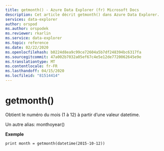 ```yaml
---
title: getmonth() - Azure Data Explorer (fr) Microsoft Docs
description: Cet article décrit getmonth() dans Azure Data Explorer.
services: data-explorer
author: orspod
ms.author: orspodek
ms.reviewer: rkarlin
ms.service: data-explorer
ms.topic: reference
ms.date: 02/22/2020
ms.openlocfilehash: b0224d8ea9c99ce72604a5b7df248394bc6317fa
ms.sourcegitcommit: 47a002b7032a05ef67c4e5e12de7720062645e9e
ms.translationtype: MT
ms.contentlocale: fr-FR
ms.lasthandoff: 04/15/2020
ms.locfileid: "81514414"
---
```

# <a name="getmonth"></a>getmonth()

Obtient le numéro du mois (1 à 12) à partir d’une valeur datetime.

Un autre alias: monthoyear()

**Exemple**

```kusto
print month = getmonth(datetime(2015-10-12))
```